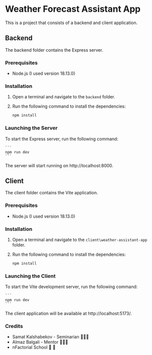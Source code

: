 # Weather Forecast Assistant App

This is a project that consists of a backend and client application.

## Backend

The backend folder contains the Express server.

### Prerequisites

- Node.js (I used version 18.13.0)

### Installation

1. Open a terminal and navigate to the `backend` folder.
2. Run the following command to install the dependencies:

   ```bash
   npm install
   ```

### Launching the Server

To start the Express server, run the following command:

    ```
    npm run dev
    ```

The server will start running on http://localhost:8000.


## Client

The client folder contains the Vite application.

### Prerequisites

- Node.js (I used version 18.13.0)

### Installation

1. Open a terminal and navigate to the `client\weather-assistant-app` folder.
2. Run the following command to install the dependencies:

   ```bash
   npm install
   ```

### Launching the Client

To start the Vite development server, run the following command:

    ```
    npm run dev
    ```

The client application will be available at http://localhost:5173/.


### Credits

- Samat Kalshabekov - Seminarian 👨🏽‍🚀
- Almaz Balgali - Mentor 👨🏽‍🚀
- nFactorial School 🚀 💜